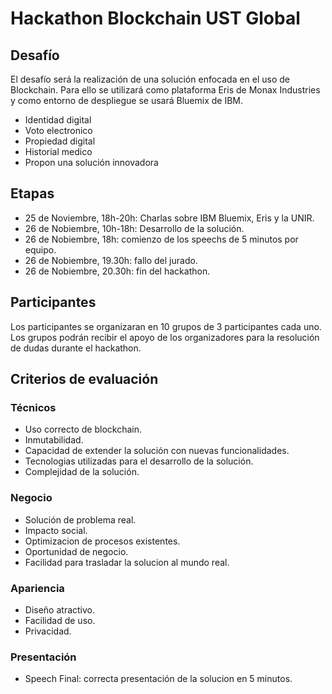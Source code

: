 # Hackathon Blockchain UST Global

## Desafío

El desafío será la realización de una solución enfocada en el uso de Blockchain. Para ello se utilizará como plataforma Eris de Monax Industries y como entorno de despliegue se usará Bluemix de IBM.

  * Identidad digital
  * Voto electronico
  * Propiedad digital
  * Historial medico
  * Propon una solución innovadora
  
## Etapas
  * 25 de Noviembre, 18h-20h: Charlas sobre IBM Bluemix, Eris y la UNIR.
  * 26 de Nobiembre, 10h-18h: Desarrollo de la solución.
  * 26 de Nobiembre, 18h: comienzo de los speechs de 5 minutos por equipo.
  * 26 de Nobiembre, 19.30h: fallo del jurado.
  * 26 de Nobiembre, 20.30h: fin del hackathon.
  

## Participantes

Los participantes se organizaran en 10 grupos de 3 participantes cada uno.
Los grupos podrán recibir el apoyo de los organizadores para la resolución de dudas durante el hackathon.

## Criterios de evaluación

### Técnicos
* Uso correcto de blockchain.
* Inmutabilidad.
* Capacidad de extender la solución con nuevas funcionalidades.
* Tecnologias utilizadas para el desarrollo de la solución.
* Complejidad de la solución.

### Negocio
* Solución de problema real.
* Impacto social.
* Optimizacion de procesos existentes.
* Oportunidad de negocio.
* Facilidad para trasladar la solucion al mundo real.

### Apariencia
* Diseño atractivo.
* Facilidad de uso.
* Privacidad.

### Presentación
* Speech Final: correcta presentación de la solucion en 5 minutos.
